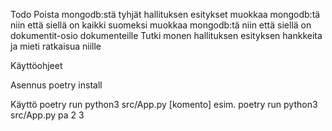 Todo
Poista mongodb:stä tyhjät hallituksen esitykset
muokkaa mongodb:tä niin että siellä on kaikki suomeksi
muokkaa mongodb:tä niin että siellä on dokumentit-osio dokumenteille
Tutki monen hallituksen esityksen hankkeita ja mieti ratkaisua niille

Käyttöohjeet

Asennus
poetry install

Käyttö
poetry run python3 src/App.py [komento] 
esim. poetry run python3 src/App.py pa 2 3
